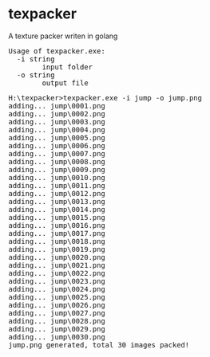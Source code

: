 # texpacker
A texture packer writen in golang

<pre>
Usage of texpacker.exe:
  -i string
        input folder
  -o string
        output file
</pre>

<pre>
H:\texpacker>texpacker.exe -i jump -o jump.png
adding... jump\0001.png
adding... jump\0002.png
adding... jump\0003.png
adding... jump\0004.png
adding... jump\0005.png
adding... jump\0006.png
adding... jump\0007.png
adding... jump\0008.png
adding... jump\0009.png
adding... jump\0010.png
adding... jump\0011.png
adding... jump\0012.png
adding... jump\0013.png
adding... jump\0014.png
adding... jump\0015.png
adding... jump\0016.png
adding... jump\0017.png
adding... jump\0018.png
adding... jump\0019.png
adding... jump\0020.png
adding... jump\0021.png
adding... jump\0022.png
adding... jump\0023.png
adding... jump\0024.png
adding... jump\0025.png
adding... jump\0026.png
adding... jump\0027.png
adding... jump\0028.png
adding... jump\0029.png
adding... jump\0030.png
jump.png generated, total 30 images packed!
</pre>
